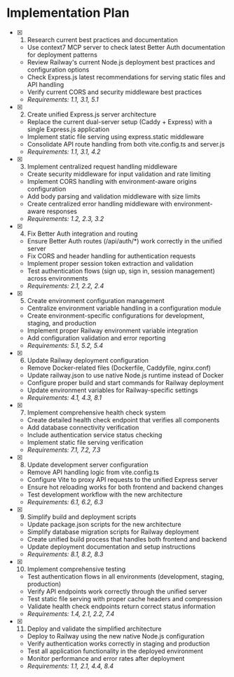 # Implementation Plan

- [x] 1. Research current best practices and documentation

  - Use context7 MCP server to check latest Better Auth documentation for deployment patterns
  - Review Railway's current Node.js deployment best practices and configuration options
  - Check Express.js latest recommendations for serving static files and API handling
  - Verify current CORS and security middleware best practices
  - _Requirements: 1.1, 3.1, 5.1_

- [x] 2. Create unified Express.js server architecture

  - Replace the current dual-server setup (Caddy + Express) with a single Express.js application
  - Implement static file serving using express.static middleware
  - Consolidate API route handling from both vite.config.ts and server.js
  - _Requirements: 1.1, 3.1, 4.2_

- [x] 3. Implement centralized request handling middleware

  - Create security middleware for input validation and rate limiting
  - Implement CORS handling with environment-aware origins configuration
  - Add body parsing and validation middleware with size limits
  - Create centralized error handling middleware with environment-aware responses
  - _Requirements: 1.2, 2.3, 3.2_

- [x] 4. Fix Better Auth integration and routing

  - Ensure Better Auth routes (/api/auth/\*) work correctly in the unified server
  - Fix CORS and header handling for authentication requests
  - Implement proper session token extraction and validation
  - Test authentication flows (sign up, sign in, session management) across environments
  - _Requirements: 2.1, 2.2, 2.4_

- [x] 5. Create environment configuration management

  - Centralize environment variable handling in a configuration module
  - Create environment-specific configurations for development, staging, and production
  - Implement proper Railway environment variable integration
  - Add configuration validation and error reporting
  - _Requirements: 5.1, 5.2, 5.4_

- [x] 6. Update Railway deployment configuration

  - Remove Docker-related files (Dockerfile, Caddyfile, nginx.conf)
  - Update railway.json to use native Node.js runtime instead of Docker
  - Configure proper build and start commands for Railway deployment
  - Update environment variables for Railway-specific settings
  - _Requirements: 4.1, 4.3, 8.1_

- [x] 7. Implement comprehensive health check system

  - Create detailed health check endpoint that verifies all components
  - Add database connectivity verification
  - Include authentication service status checking
  - Implement static file serving verification
  - _Requirements: 7.1, 7.2, 7.3_

- [x] 8. Update development server configuration

  - Remove API handling logic from vite.config.ts
  - Configure Vite to proxy API requests to the unified Express server
  - Ensure hot reloading works for both frontend and backend changes
  - Test development workflow with the new architecture
  - _Requirements: 6.1, 6.2, 6.3_

- [x] 9. Simplify build and deployment scripts

  - Update package.json scripts for the new architecture
  - Simplify database migration scripts for Railway deployment
  - Create unified build process that handles both frontend and backend
  - Update deployment documentation and setup instructions
  - _Requirements: 8.1, 8.2, 8.3_

- [x] 10. Implement comprehensive testing

  - Test authentication flows in all environments (development, staging, production)
  - Verify API endpoints work correctly through the unified server
  - Test static file serving with proper cache headers and compression
  - Validate health check endpoints return correct status information
  - _Requirements: 1.4, 2.1, 2.2, 7.4_

- [x] 11. Deploy and validate the simplified architecture

  - Deploy to Railway using the new native Node.js configuration
  - Verify authentication works correctly in staging and production
  - Test all application functionality in the deployed environment
  - Monitor performance and error rates after deployment
  - _Requirements: 1.1, 2.1, 4.4, 8.4_
